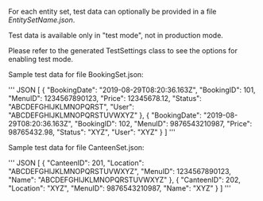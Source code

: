 For each entity set, test data can optionally be provided in a file *EntitySetName.json*.

Test data is available only in "test mode", not in production mode.

Please refer to the generated TestSettings class to see the options for enabling test mode.

Sample test data for file BookingSet.json:

''' JSON
[
    {
        "BookingDate": "2019-08-29T08:20:36.163Z",
        "BookingID": 101,
        "MenuID": 1234567890123,
        "Price": 12345678.12,
        "Status": "ABCDEFGHIJKLMNOPQRST",
        "User": "ABCDEFGHIJKLMNOPQRSTUVWXYZ"
    },
    {
        "BookingDate": "2019-08-29T08:20:36.163Z",
        "BookingID": 102,
        "MenuID": 9876543210987,
        "Price": 98765432.98,
        "Status": "XYZ",
        "User": "XYZ"
    }
]
'''

Sample test data for file CanteenSet.json:

''' JSON
[
    {
        "CanteenID": 201,
        "Location": "ABCDEFGHIJKLMNOPQRSTUVWXYZ",
        "MenuID": 1234567890123,
        "Name": "ABCDEFGHIJKLMNOPQRSTUVWXYZ"
    },
    {
        "CanteenID": 202,
        "Location": "XYZ",
        "MenuID": 9876543210987,
        "Name": "XYZ"
    }
]
'''
